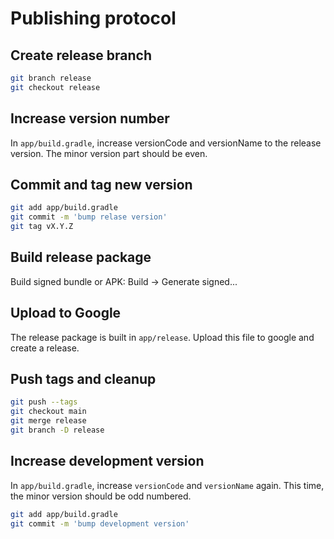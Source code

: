 # Publishing protocol

## Create release branch

```sh
git branch release
git checkout release
```

## Increase version number

In `app/build.gradle`, increase versionCode and versionName to the release version. The minor
version part should be even.

## Commit and tag new version

```sh
git add app/build.gradle
git commit -m 'bump relase version'
git tag vX.Y.Z
```

## Build release package

Build signed bundle or APK: Build -> Generate signed...

## Upload to Google

The release package is built in `app/release`. Upload this file to google and create a release.

## Push tags and cleanup

```sh
git push --tags
git checkout main
git merge release
git branch -D release
```

## Increase development version

In `app/build.gradle`, increase `versionCode` and `versionName` again. This time, the minor version
should be odd numbered.

```sh
git add app/build.gradle
git commit -m 'bump development version'
```
